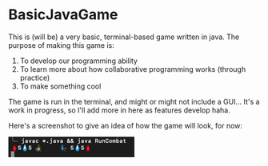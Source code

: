 # BasicJavaGame

This is (will be) a very basic, terminal-based game written in java. The purpose of making this game is:

1) To develop our programming ability
2) To learn more about how collaborative programming works (through practice)
3) To make something cool

The game is run in the terminal, and might or might not include a GUI... It's a work in progress, so I'll add more in here as features develop haha.

Here's a screenshot to give an idea of how the game will look, for now:

![screenshot of game in action](/PicturesForReadme/ScreenShot-JavaGame-WithCommands.png "Screenshot of Game")
